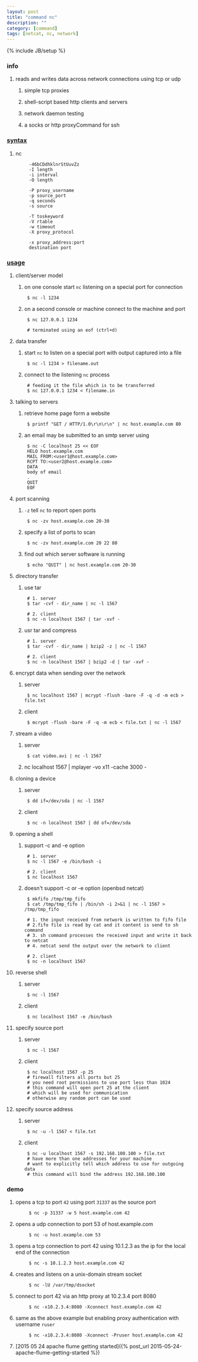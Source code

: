 ```yaml
---
layout: post
title: "command nc"
description: ""
category: [command]
tags: [netcat, nc, network]
---
```

{% include JB/setup %}


### info

1. reads and writes data across network connections using tcp or udp

    1. simple tcp proxies

    1. shell-script based http clients and servers

    1. network daemon testing

    1. a socks or http proxyCommand for ssh

### [syntax](http://www.computerhope.com/unix/nc.htm)

1. nc

            -46bCDdhklnrStUuvZz 
            -I length 
            -i interval 
            -O length 

            -P proxy_username 
            -p source_port 
            -q seconds 
            -s source 

            -T toskeyword 
            -V rtable 
            -w timeout 
            -X proxy_protocol 

            -x proxy_address:port
            destination port

### [usage](http://mylinuxbook.com/linux-netcat-command/)

1. client/server model

    1. on one console start `nc` listening on a special port for connection

            $ nc -l 1234

    1. on a second console or machine connect to the machine and port

            $ nc 127.0.0.1 1234

            # terminated using an eof (ctrl+d)

1. data transfer

    1. start `nc` to listen on a special port with output captured into a file

            $ nc -l 1234 > filename.out

    1. connect to the listening `nc` process

            # feeding it the file which is to be transferred
            $ nc 127.0.0.1 1234 < filename.in

1. talking to servers

    1. retrieve home page form a website

            $ printf "GET / HTTP/1.0\r\n\r\n" | nc host.example.com 80

    1. an email may be submitted to an smtp server using

            $ nc -C localhost 25 << EOF
            HELO host.example.com
            MAIL FROM:<user1@host.example.com>
            RCPT TO:<user2@host.example.com>
            DATA
            body of email
            .
            QUIT
            EOF

1. port scanning

    1. `-z` tell `nc` to report open ports

            $ nc -zv host.example.com 20-30

    1. specify a list of ports to scan

            $ nc -zv host.example.com 20 22 80

    1. find out which server software is running

            $ echo "QUIT" | nc host.example.com 20-30

1. directory transfer

    1. use tar 

            # 1. server
            $ tar -cvf - dir_name | nc -l 1567

            # 2. client
            $ nc -n localhost 1567 | tar -xvf -

    1. usr tar and compress

            # 1. server
            $ tar -cvf - dir_name | bzip2 -z | nc -l 1567

            # 2. client
            $ nc -n localhost 1567 | bzip2 -d | tar -xvf -

1. encrypt data when sending over the network

    1. server

            $ nc localhost 1567 | mcrypt -flush -bare -F -q -d -m ecb > file.txt

    1. client

            $ mcrypt -flush -bare -F -q -m ecb < file.txt | nc -l 1567

1. stream a video

    1. server

            $ cat video.avi | nc -l 1567

    1. nc localhost 1567 | mplayer -vo x11 -cache 3000 -

1. cloning a device

    1. server

            $ dd if=/dev/sda | nc -l 1567

    1. client

            $ nc -n localhost 1567 | dd of=/dev/sda

1. opening a shell

    1. support -c and -e option

            # 1. server
            $ nc -l 1567 -e /bin/bash -i

            # 2. client
            $ nc localhost 1567

    1. doesn't support -c or -e option (openbsd netcat)
       
            $ mkfifo /tmp/tmp_fifo
            $ cat /tmp/tmp_fifo | /bin/sh -i 2>&1 | nc -l 1567 > /tmp/tmp_fifo

            # 1. the input received from network is written to fifo file
            # 2.fifo file is read by cat and it content is send to sh command
            # 3. sh command processes the received input and write it back to netcat
            # 4. netcat send the output over the network to client

            # 2. client
            $ nc -n localhost 1567

1. reverse shell

    1. server

            $ nc -l 1567

    1. client

            $ nc localhost 1567 -e /bin/bash

1. specify source port

    1. server

            $ nc -l 1567

    1. client

            $ nc localhost 1567 -p 25
            # firewall filters all ports but 25
            # you need root permissions to use port less than 1024
            # this command will open port 25 at the client
            # which will be used for communication
            # otherwise any random port can be used

1. specify source address

    1. server

            $ nc -u -l 1567 < file.txt

    1. client

            $ nc -u localhost 1567 -s 192.168.100.100 > file.txt
            # have more than one addresses for your machine
            # want to explicitly tell which address to use for outgoing data
            # this command will bind the address 192.168.100.100

### demo

1. opens a tcp to port `42` using port `31337` as the source port

            $ nc -p 31337 -w 5 host.example.com 42

1. opens a udp connection to port 53 of host.example.com

            $ nc -u host.example.com 53

1. opens a tcp connection to port 42 using 10.1.2.3 as the ip for the local end of the connection

            $ nc -s 10.1.2.3 host.example.com 42

1. creates and listens on a unix-domain stream socket

            $ nc -lU /var/tmp/dsocket

1. connect to port 42 via an http proxy at 10.2.3.4 port 8080

            $ nc -x10.2.3.4:8080 -Xconnect host.example.com 42

1. same as the above example but enabling proxy authentication with username `ruser`

            $ nc -x10.2.3.4:8080 -Xconnect -Pruser host.example.com 42

1. [2015 05 24 apache flume getting started]({% post_url 2015-05-24-apache-flume-getting-started %})